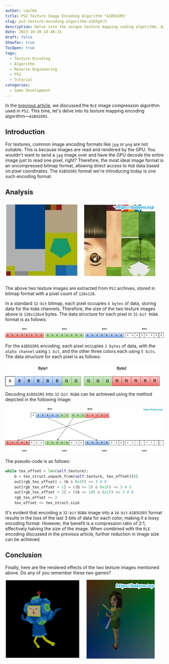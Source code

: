 ```yaml
---
author: caol64
title: PS2 Texture Image Encoding Algorithm "A1B5G5R5"
slug: ps2-texture-encoding-algorithm-a1b5g5r5
description: Delve into the unique texture mapping coding algorithm, A1B5G5R5, utilized by PS2. Our detailed guide takes you through the principle behind this lossy yet efficient form of image encoding that significantly reduces image size.
date: 2023-10-20 14:48:31
draft: false
ShowToc: true
TocOpen: true
tags:
  - Texture Encoding
  - Algorithm
  - Reverse Engineering
  - PS2
  - Tutorial
categories:
  - Game Development
---
```

In the [previous article](../rle-algorithm-in-ps2/), we discussed the `RLE` image compression algorithm used in `PS2`. This time, let's delve into its texture mapping encoding algorithm—`A1B5G5R5`.

## Introduction
For textures, common image encoding formats like `jpg` or `png` are not suitable. This is because images are read and rendered by the GPU. You wouldn't want to send a `jpg` image over and have the GPU decode the entire image just to read one pixel, right? Therefore, the most ideal image format is an uncompressed bitmap format, allowing direct access to `RGB` data based on pixel coordinates. The `A1B5G5R5` format we're introducing today is one such encoding format.

## Analysis

![](imgs/posts/2023-10-20-ps2-texture-encoding-algorithm-a1b5g5r5/3.jpg)

The above two texture images are extracted from `PS2` archives, stored in bitmap format with a pixel count of `128x128`.

In a standard `32-bit` bitmap, each pixel occupies `4 bytes` of data, storing data for the `RGBA` channels. Therefore, the size of the two texture images above is `128x128x4` bytes. The data structure for each pixel in `32-bit RGBA` format is as follows:

![](imgs/posts/2023-10-20-ps2-texture-encoding-algorithm-a1b5g5r5/RGBA.jpg)

For the `A1B5G5R5` encoding, each pixel occupies `2 bytes` of data, with the `alpha channel` using `1 bit`, and the other three colors each using `5 bits`. The data structure for each pixel is as follows:

![](imgs/posts/2023-10-20-ps2-texture-encoding-algorithm-a1b5g5r5/A1B5G5R5.jpg)

Decoding `A1B5G5R5` into `32-bit RGBA` can be achieved using the method depicted in the following image:

![](imgs/posts/2023-10-20-ps2-texture-encoding-algorithm-a1b5g5r5/decode.jpg)

The pseudo-code is as follows:

```python
while tex_offset < len(self.texture):
    b = tex_struct.unpack_from(self.texture, tex_offset)[0]
    out[rgb_tex_offset] = (b & 0x1F) << 3 # R
    out[rgb_tex_offset + 1] = ((b >> 5) & 0x1F) << 3 # G
    out[rgb_tex_offset + 2] = ((b >> 10) & 0x1F) << 3 # B
    rgb_tex_offset += 3
    tex_offset += tex_struct.size
```

It's evident that encoding a `32-bit` `RGBA` image into a `16-bit` `A1B5G5R5` format results in the loss of the last 3 bits of data for each color, making it a lossy encoding format. However, the benefit is a compression ratio of 2:1, effectively halving the size of the image. When combined with the `RLE` encoding discussed in the previous article, further reduction in image size can be achieved.

## Conclusion

Finally, here are the rendered effects of the two texture images mentioned above. Do any of you remember these two games?

![](imgs/posts/2023-10-20-ps2-texture-encoding-algorithm-a1b5g5r5/4.jpg)
